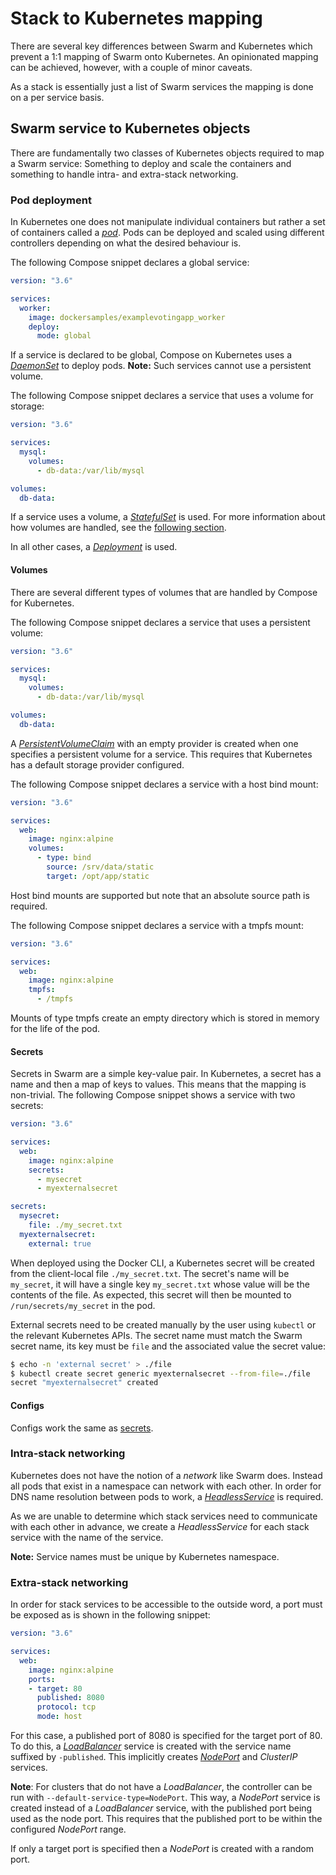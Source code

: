# Stack to Kubernetes mapping

There are several key differences between Swarm and Kubernetes which prevent a
1:1 mapping of Swarm onto Kubernetes. An opinionated mapping can be achieved,
however, with a couple of minor caveats.

As a stack is essentially just a list of Swarm services the mapping is done on a
per service basis.

## Swarm service to Kubernetes objects

There are fundamentally two classes of Kubernetes objects required to map a
Swarm service: Something to deploy and scale the containers and something to
handle intra- and extra-stack networking.

### Pod deployment

In Kubernetes one does not manipulate individual containers but rather a set of
containers called a
[_pod_](https://kubernetes.io/docs/concepts/workloads/pods/pod/). Pods can be
deployed and scaled using different controllers depending on what the desired
behaviour is.

The following Compose snippet declares a global service:

```yaml
version: "3.6"

services:
  worker:
    image: dockersamples/examplevotingapp_worker
    deploy:
      mode: global
```

If a service is declared to be global, Compose on Kubernetes uses a
[_DaemonSet_](https://kubernetes.io/docs/concepts/workloads/controllers/daemonset/)
to deploy pods. **Note:** Such services cannot use a persistent volume.

The following Compose snippet declares a service that uses a volume for storage:

```yaml
version: "3.6"

services:
  mysql:
    volumes:
      - db-data:/var/lib/mysql

volumes:
  db-data:
```

If a service uses a volume, a
[_StatefulSet_](https://kubernetes.io/docs/concepts/workloads/controllers/statefulset/)
is used. For more information about how volumes are handled, see the
[following section](#volumes).

In all other cases, a
[_Deployment_](https://kubernetes.io/docs/concepts/workloads/controllers/deployment/)
is used.

#### Volumes

There are several different types of volumes that are handled by Compose for
Kubernetes.

The following Compose snippet declares a service that uses a persistent volume:

```yaml
version: "3.6"

services:
  mysql:
    volumes:
      - db-data:/var/lib/mysql

volumes:
  db-data:
```

A
[_PersistentVolumeClaim_](https://kubernetes.io/docs/concepts/storage/persistent-volumes/)
with an empty provider is created when one specifies a persistent volume for a
service. This requires that Kubernetes has a default storage provider
configured.

The following Compose snippet declares a service with a host bind mount:

```yaml
version: "3.6"

services:
  web:
    image: nginx:alpine
    volumes:
      - type: bind
        source: /srv/data/static
        target: /opt/app/static
```

Host bind mounts are supported but note that an absolute source path is
required.

The following Compose snippet declares a service with a tmpfs mount:

```yaml
version: "3.6"

services:
  web:
    image: nginx:alpine
    tmpfs:
      - /tmpfs
```

Mounts of type tmpfs create an empty directory which is stored in memory for the
life of the pod.

#### Secrets

Secrets in Swarm are a simple key-value pair. In Kubernetes, a secret has a name
and then a map of keys to values. This means that the mapping is non-trivial.
The following Compose snippet shows a service with two secrets:

```yaml
version: "3.6"

services:
  web:
    image: nginx:alpine
    secrets:
      - mysecret
      - myexternalsecret

secrets:
  mysecret:
    file: ./my_secret.txt
  myexternalsecret:
    external: true
```

When deployed using the Docker CLI, a Kubernetes secret will be created from the
client-local file `./my_secret.txt`. The secret's name will be `my_secret`, it
will have a single key `my_secret.txt` whose value will be the contents of the
file. As expected, this secret will then be mounted to `/run/secrets/my_secret`
in the pod.

External secrets need to be created manually by the user using `kubectl` or the
relevant Kubernetes APIs. The secret name must match the Swarm secret name, its
key must be `file` and the associated value the secret value:

```bash
$ echo -n 'external secret' > ./file
$ kubectl create secret generic myexternalsecret --from-file=./file
secret "myexternalsecret" created
```

#### Configs

Configs work the same as [secrets](#secrets).

### Intra-stack networking

Kubernetes does not have the notion of a _network_ like Swarm does. Instead all
pods that exist in a namespace can network with each other. In order for DNS
name resolution between pods to work, a
[_HeadlessService_](https://kubernetes.io/docs/concepts/services-networking/service/#headless-services)
is required.

As we are unable to determine which stack services need to communicate with each
other in advance, we create a _HeadlessService_ for each stack service with the
name of the service.

**Note:** Service names must be unique by Kubernetes namespace.

### Extra-stack networking

In order for stack services to be accessible to the outside word, a port must be
exposed as is shown in the following snippet:

```yaml
version: "3.6"

services:
  web:
    image: nginx:alpine
    ports:
    - target: 80
      published: 8080
      protocol: tcp
      mode: host
```

For this case, a published port of 8080 is specified for the target port of 80.
To do this, a
[_LoadBalancer_](https://kubernetes.io/docs/concepts/services-networking/service/#type-loadbalancer)
service is created with the service name suffixed by `-published`. This
implicitly creates
[_NodePort_](https://kubernetes.io/docs/concepts/services-networking/service/#type-nodeport)
and
_ClusterIP_ services.

**Note**: For clusters that do not have a _LoadBalancer_, the controller can be
run with `--default-service-type=NodePort`. This way, a _NodePort_ service is
created instead of a _LoadBalancer_ service, with the published port being used
as the node port. This requires that the published port to be within the
configured _NodePort_ range.

If only a target port is specified then a _NodePort_ is created with a random
port.
